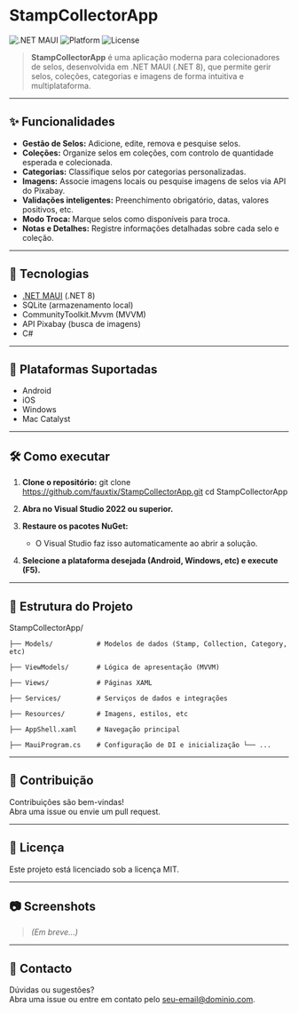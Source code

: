 # StampCollectorApp

![.NET MAUI](https://img.shields.io/badge/.NET%20MAUI-8.0-blueviolet)
![Platform](https://img.shields.io/badge/platforms-Android%20%7C%20iOS%20%7C%20Windows%20%7C%20Mac-informational)
![License](https://img.shields.io/badge/license-MIT-green)

> **StampCollectorApp** é uma aplicação moderna para colecionadores de selos, desenvolvida em .NET MAUI (.NET 8), que permite gerir selos, coleções, categorias e imagens de forma intuitiva e multiplataforma.

---

## ✨ Funcionalidades

- **Gestão de Selos:** Adicione, edite, remova e pesquise selos.
- **Coleções:** Organize selos em coleções, com controlo de quantidade esperada e colecionada.
- **Categorias:** Classifique selos por categorias personalizadas.
- **Imagens:** Associe imagens locais ou pesquise imagens de selos via API do Pixabay.
- **Validações inteligentes:** Preenchimento obrigatório, datas, valores positivos, etc.
- **Modo Troca:** Marque selos como disponíveis para troca.
- **Notas e Detalhes:** Registre informações detalhadas sobre cada selo e coleção.

---

## 🚀 Tecnologias

- [.NET MAUI](https://learn.microsoft.com/dotnet/maui/) (.NET 8)
- SQLite (armazenamento local)
- CommunityToolkit.Mvvm (MVVM)
- API Pixabay (busca de imagens)
- C#

---

## 📱 Plataformas Suportadas

- Android
- iOS
- Windows
- Mac Catalyst

---

## 🛠️ Como executar

1. **Clone o repositório:**
git clone https://github.com/fauxtix/StampCollectorApp.git cd StampCollectorApp


2. **Abra no Visual Studio 2022 ou superior.**

3. **Restaure os pacotes NuGet:**
   - O Visual Studio faz isso automaticamente ao abrir a solução.

4. **Selecione a plataforma desejada (Android, Windows, etc) e execute (F5).**

---

## 📂 Estrutura do Projeto

StampCollectorApp/ 

    ├── Models/           # Modelos de dados (Stamp, Collection, Category, etc) 

    ├── ViewModels/       # Lógica de apresentação (MVVM) 

    ├── Views/            # Páginas XAML 

    ├── Services/         # Serviços de dados e integrações 

    ├── Resources/        # Imagens, estilos, etc 

    ├── AppShell.xaml     # Navegação principal 

    ├── MauiProgram.cs    # Configuração de DI e inicialização └── ...


---

## 📝 Contribuição

Contribuições são bem-vindas!  
Abra uma issue ou envie um pull request.

---

## 📄 Licença

Este projeto está licenciado sob a licença MIT.

---

## 📷 Screenshots

> *(Em breve...)*

---

## 🤝 Contacto

Dúvidas ou sugestões?  
Abra uma issue ou entre em contato pelo [seu-email@dominio.com](mailto:seu-email@dominio.com).



